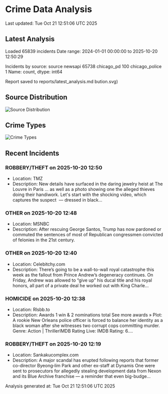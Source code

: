 # Crime Data Analysis
Last updated: Tue Oct 21 12:51:06 UTC 2025

## Latest Analysis

Loaded 65839 incidents
Date range: 2024-01-01 00:00:00 to 2025-10-20 12:50:29

Incidents by source:
source
newsapi           65738
chicago_pd          100
chicago_police        1
Name: count, dtype: int64

Report saved to reports/latest_analysis.md
bution.svg)

## Source Distribution
![Source Distribution](images/source_distribution.svg)

## Crime Types
![Crime Types](images/crime_types.svg)

## Recent Incidents

### ROBBERY/THEFT on 2025-10-20 12:50
- Location: TMZ
- Description: New details have surfaced in the daring jewelry heist at The Louvre in Paris ... as well as a photo showing one the alleged thieves doing their handiwork. Let's start with the shocking video, which captures the suspect  — dressed in black…


### OTHER on 2025-10-20 12:48
- Location: MSNBC
- Description: After rescuing George Santos, Trump has now pardoned or commuted the sentences of most of Republican congressmen convicted of felonies in the 21st century.


### OTHER on 2025-10-20 12:40
- Location: Celebitchy.com
- Description: There’s going to be a wall-to-wall royal catastrophe this week as the fallout from Prince Andrew’s degeneracy continues. On Friday, Andrew was allowed to “give up” his ducal title and his royal honors, all part of a private deal he worked out with King Charle…


### HOMICIDE on 2025-10-20 12:38
- Location: Rlsbb.to
- Description: Awards 1 win & 2 nominations total See more awards » Plot: A rookie New Orleans police officer is forced to balance her identity as a black woman after she witnesses two corrupt cops committing murder. Genre: Action | ThrillerIMDB Rating Live: IMDB Rating: 6.…


### ROBBERY/THEFT on 2025-10-20 12:19
- Location: Sankakucomplex.com
- Description: A major scandal has erupted following reports that former co-director Byeong‑lim Park and other ex-staff at Dynamis One were sent to prosecutors for allegedly stealing development data from Nexon and its Blue Archive franchise — a reminder that even big-budge…

Analysis generated at: Tue Oct 21 12:51:06 UTC 2025
